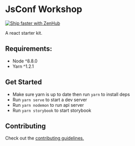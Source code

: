 # JsConf Workshop

[![Ship faster with ZenHub](https://raw.githubusercontent.com/ZenHubIO/support/master/zenhub-badge.png)](https://zenhub.com)


A react starter kit.

## Requirements:

- Node ^8.8.0
- Yarn ^1.2.1

## Get Started

- Make sure yarn is up to date then run `yarn` to install deps
- Run `yarn serve` to start a dev server
- Run `yarn nodemon` to run api server
- Run `yarn storybook` to start storybook

## Contributing

Check out the [contributing guidelines.](.github/CONTRIBUTING.md)
